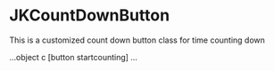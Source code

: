 # JKCountDownButton
This is a customized count down button class for time counting down

...object c
[button startcounting]
...
